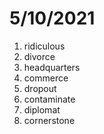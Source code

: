 # 5/10/2021

1. ridiculous
2. divorce
3. headquarters
4. commerce
5. dropout
6. contaminate
7. diplomat
8. cornerstone
